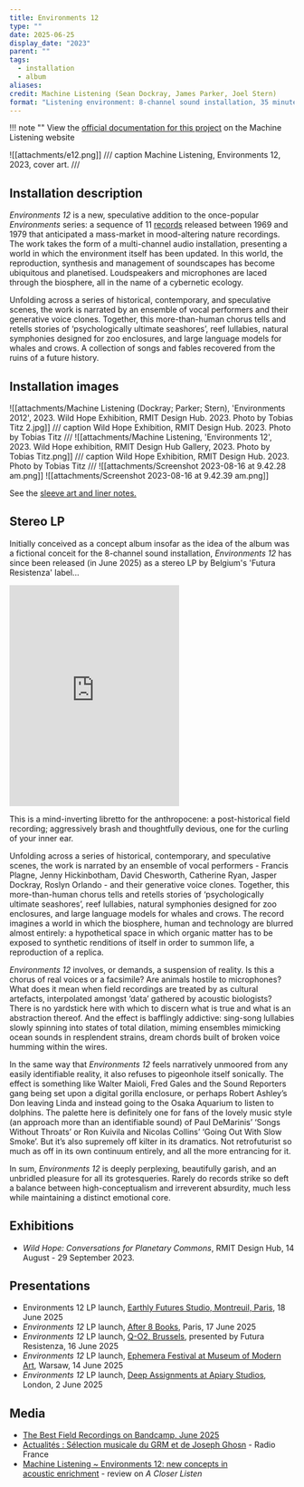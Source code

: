 ```yaml
---
title: Environments 12
type: ""
date: 2025-06-25
display_date: "2023"
parent: ""
tags:
  - installation
  - album
aliases: 
credit: Machine Listening (Sean Dockray, James Parker, Joel Stern)
format: "Listening environment: 8-channel sound installation, 35 minutes (looped); turntable, vinyl record and record sleeves."
---
```

!!! note ""
	View the [official documentation for this project](https://machinelistening.exposed/site-map/works/environments-12-new-concepts-in-acoustic-enrichment) on the Machine Listening website

![[attachments/e12.png]]
/// caption
Machine Listening, Environments 12, 2023, cover art.
///

## Installation description

_Environments 12_ is a new, speculative addition to the once-popular _Environments_ series: a sequence of 11 [records](https://www.irvteibel.com/discography/environments/) released between 1969 and 1979 that anticipated a mass-market in mood-altering nature recordings. The work takes the form of a multi-channel audio installation, presenting a world in which the environment itself has been updated. In this world, the reproduction, synthesis and management of soundscapes has become ubiquitous and planetised. Loudspeakers and microphones are laced through the biosphere, all in the name of a cybernetic ecology.

Unfolding across a series of historical, contemporary, and speculative scenes, the work is narrated by an ensemble of vocal performers and their generative voice clones. Together, this more-than-human chorus tells and retells stories of ‘psychologically ultimate seashores’, reef lullabies, natural symphonies designed for zoo enclosures, and large language models for whales and crows. A collection of songs and fables recovered from the ruins of a future history.

## Installation images
![[attachments/Machine Listening (Dockray; Parker; Stern), 'Environments 2012', 2023. Wild Hope Exhibition, RMIT Design Hub. 2023. Photo by Tobias Titz 2.jpg]]
/// caption
Wild Hope Exhibition, RMIT Design Hub. 2023. Photo by Tobias Titz
///
![[attachments/Machine Listening, 'Environments 12', 2023. Wild Hope exhibition, RMIT Design Hub Gallery, 2023. Photo by Tobias Titz.png]]
/// caption
Wild Hope Exhibition, RMIT Design Hub. 2023. Photo by Tobias Titz
///
![[attachments/Screenshot 2023-08-16 at 9.42.28 am.png]]
![[attachments/Screenshot 2023-08-16 at 9.42.39 am.png]]

See the [sleeve art and liner notes.](https://drive.google.com/open?id=15EeFrevHXgXXDahAturye4SN98oA7HAs&usp=drive_fs)
## Stereo LP

Initially conceived as a concept album insofar as the idea of the album was a fictional conceit for the 8-channel sound installation, *Environments 12* has since been released (in June 2025) as a stereo LP by Belgium's 'Futura Resistenza' label...

<iframe src="https://bandcamp.com/EmbeddedPlayer/album=3117061715/size=large/bgcol=ffffff/linkcol=333333/minimal=true/transparent=true/" title="bandcamp.com" sandbox="allow-scripts allow-popups allow-forms allow-same-origin allow-popups-to-escape-sandbox allow-top-navigation-by-user-activation" allowfullscreen="" loading="lazy" frameborder="0" style="width: 300px; height: 390px;"></iframe>

This is a mind-inverting libretto for the anthropocene: a post-historical field recording; aggressively brash and thoughtfully devious, one for the curling of your inner ear.  
  
Unfolding across a series of historical, contemporary, and speculative scenes, the work is narrated by an ensemble of vocal performers - Francis Plagne, Jenny Hickinbotham, David Chesworth, Catherine Ryan, Jasper Dockray, Roslyn Orlando - and their generative voice clones. Together, this more-than-human chorus tells and retells stories of ‘psychologically ultimate seashores’, reef lullabies, natural symphonies designed for zoo enclosures, and large language models for whales and crows. The record imagines a world in which the biosphere, human and technology are blurred almost entirely: a hypothetical space in which organic matter has to be exposed to synthetic renditions of itself in order to summon life, a reproduction of a replica.  
  
*Environments 12* involves, or demands, a suspension of reality. Is this a chorus of real voices or a facsimile? Are animals hostile to microphones? What does it mean when field recordings are treated by as cultural artefacts, interpolated amongst ‘data’ gathered by acoustic biologists? There is no yardstick here with which to discern what is true and what is an abstraction thereof. And the effect is bafflingly addictive: sing-song lullabies slowly spinning into states of total dilation, miming ensembles mimicking ocean sounds in resplendent strains, dream chords built of broken voice humming within the wires.  
  
In the same way that *Environments 12* feels narratively unmoored from any easily identifiable reality, it also refuses to pigeonhole itself sonically. The effect is something like Walter Maioli, Fred Gales and the Sound Reporters gang being set upon a digital gorilla enclosure, or perhaps Robert Ashley’s Don leaving Linda and instead going to the Osaka Aquarium to listen to dolphins. The palette here is definitely one for fans of the lovely music style (an approach more than an identifiable sound) of Paul DeMarinis’ ‘Songs Without Throats’ or Ron Kuivila and Nicolas Collins’ ‘Going Out With Slow Smoke’. But it’s also supremely off kilter in its dramatics. Not retrofuturist so much as off in its own continuum entirely, and all the more entrancing for it.  
  
In sum, *Environments 12* is deeply perplexing, beautifully garish, and an unbridled pleasure for all its grotesqueries. Rarely do records strike so deft a balance between high-conceptualism and irreverent absurdity, much less while maintaining a distinct emotional core.

## Exhibitions

- _Wild Hope: Conversations for Planetary Commons_, RMIT Design Hub, 14 August - 29 September 2023.

## Presentations

- Environments 12 LP launch, [Earthly Futures Studio, Montreuil, Paris](https://events.humanitix.com/host/earthly-futures-studio), 18 June 2025
- _Environments 12_ LP launch, [After 8 Books](https://after8books.com/events/), Paris, 17 June 2025
- _Environments 12_ LP launch, [Q-O2, Brussels](https://www.q-o2.be/en/event/machine-listening-environments-12-lp-launch-futura-resistenza/), presented by Futura Resistenza, 16 June 2025
- _Environments 12_ LP launch, [Ephemera Festival at Museum of Modern Art](https://ephemerafestival.com/), Warsaw, 14 June 2025
- _Environments 12_ LP launch, [Deep Assignments at Apiary Studios](https://deepassignmentsldn.substack.com/p/deep-assignments-01), London, 2 June 2025


## Media

- [The Best Field Recordings on Bandcamp, June 2025](https://daily.bandcamp.com/best-field-recordings/the-best-field-recordings-on-bandcamp-june-2025)
- [Actualités : Sélection musicale du GRM et de Joseph Ghosn](https://www.radiofrance.fr/francemusique/podcasts/l-experimentale/actualites-selection-musicale-du-grm-et-de-joseph-ghosn-4831389) - Radio France
- [Machine Listening ~ Environments 12: new concepts in acoustic enrichment](https://acloserlisten.com/2025/06/24/machine-listening-environments-12-new-concepts-in-acoustic-enrichment/) - review on *A Closer Listen*
